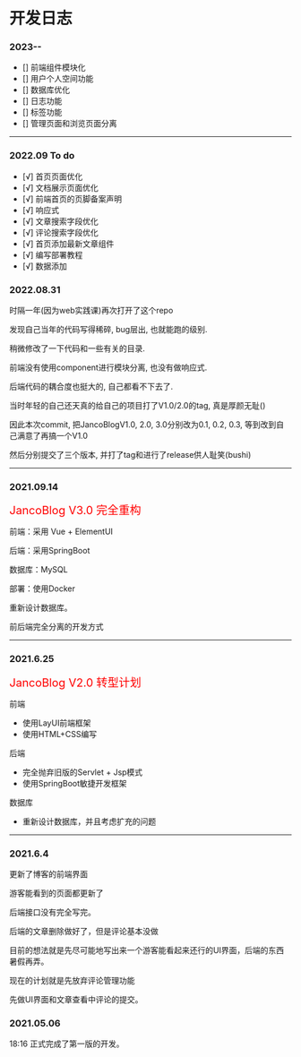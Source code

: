 # 开发日志

### 2023--

- [] 前端组件模块化
- [] 用户个人空间功能
- [] 数据库优化
- [] 日志功能
- [] 标签功能
- [] 管理页面和浏览页面分离



---

### 2022.09 To do

- [√] 首页页面优化
- [√] 文档展示页面优化
- [√] 前端首页的页脚备案声明
- [√] 响应式
- [√] 文章搜索字段优化
- [√] 评论搜索字段优化
- [√] 首页添加最新文章组件
- [√] 编写部署教程
- [√] 数据添加

### 2022.08.31

时隔一年(因为web实践课)再次打开了这个repo

发现自己当年的代码写得稀碎, bug层出, 也就能跑的级别.

稍微修改了一下代码和一些有关的目录.

前端没有使用component进行模块分离, 也没有做响应式.

后端代码的耦合度也挺大的, 自己都看不下去了.

当时年轻的自己还天真的给自己的项目打了V1.0/2.0的tag, 真是厚颜无耻()

因此本次commit, 把JancoBlogV1.0, 2.0, 3.0分别改为0.1, 0.2, 0.3, 等到改到自己满意了再搞一个V1.0

然后分别提交了三个版本, 并打了tag和进行了release供人耻笑(bushi)

---

### 2021.09.14

<font style="color:red;font-size:20px">JancoBlog V3.0 完全重构</font>

前端：采用 Vue + ElementUI

后端：采用SpringBoot

数据库：MySQL

部署：使用Docker

重新设计数据库。

前后端完全分离的开发方式

---

### 2021.6.25

<font style="color:red;font-size:20px">JancoBlog V2.0 转型计划</font>

前端

- 使用LayUI前端框架
- 使用HTML+CSS编写

后端

- 完全抛弃旧版的Servlet + Jsp模式
- 使用SpringBoot敏捷开发框架

数据库

- 重新设计数据库，并且考虑扩充的问题

---

### 2021.6.4

更新了博客的前端界面

游客能看到的页面都更新了

后端接口没有完全写完。

后端的文章删除做好了，但是评论基本没做

目前的想法就是先尽可能地写出来一个游客能看起来还行的UI界面，后端的东西暑假再弄。

现在的计划就是先放弃评论管理功能

先做UI界面和文章查看中评论的提交。

### 2021.05.06

 18:16 正式完成了第一版的开发。
